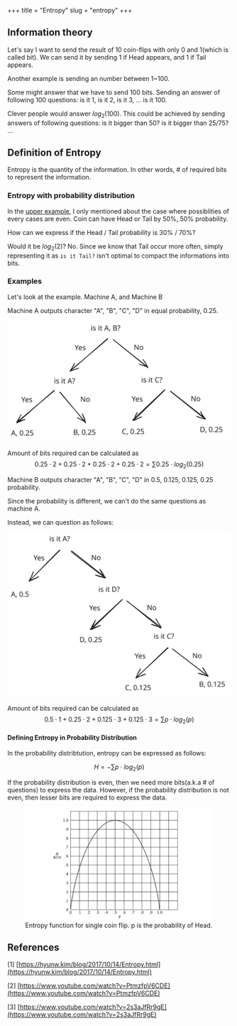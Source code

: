 +++
title = "Entropy"
slug = "entropy"
+++

## Information theory

Let's say I want to send the result of 10 coin-flips with only 0 and 1(which is called bit). We can send it by sending 1 if Head appears, and 1 if Tail appears.

Another example is sending an number between 1\~100.

Some might answer that we have to send 100 bits. Sending an answer of following 100 questions: is it 1, is it 2, is it 3, ... is it 100.

Clever people would answer $log_2(100)$. This could be achieved by sending answers of following questions: is it bigger than 50? is it bigger than 25/75? ...

## Definition of Entropy

Entropy is the quantity of the information. In other words, # of required bits to represent the information.

### Entropy with probability distribution

In the [upper example](#information-theory), I only mentioned about the case where possiblities of every cases are even. Coin can have Head or Tail by 50%, 50% probability.

How can we express if the Head / Tail probability is 30% / 70%?

Would it be $log_2(2)$? No. Since we know that Tail occur more often, simply representing it as `is it Tail?` isn't optimal to compact the informations into bits.

### Examples

Let's look at the example. Machine A, and Machine B

Machine A outputs character "A", "B", "C", "D" in equal probability, 0.25.

<img src="machineA.svg" alt="How to get character of machine A"/>

Amount of bits required can be calculated as $$0.25 \cdot 2 + 0.25 \cdot 2 + 0.25 \cdot 2 + 0.25 \cdot 2 = \sum 0.25 \cdot log_2(0.25)$$

Machine B outputs character "A", "B", "C", "D" in 0.5, 0.125, 0.125, 0.25 probability.

Since the probability is different, we can't do the same questions as machine A.

Instead, we can question as follows:

<img src="machineB.svg" alt="How to get character of machine B"/>

Amount of bits required can be calculated as $$0.5 \cdot 1 + 0.25 \cdot 2 + 0.125 \cdot 3 + 0.125 \cdot 3 = \sum p \cdot log_2(p)$$

#### Defining Entropy in Probability Distribution

In the probability distribtution, entropy can be expressed as follows:

$$
H = -\sum p \cdot log_2(p)
$$

If the probability distribution is even, then we need more bits(a.k.a # of questions) to express the data. However, if the probability distribution is not even, then lesser bits are required to express the data.

<figure>
    <img src="coin-flip-probability.png" alt="coin flip probability">
    <figcaption>Entropy function for single coin flip. p is the probability of Head.</figcaption>
</figure>

## References

\[1] [https://hyunw.kim/blog/2017/10/14/Entropy.html](https://hyunw.kim/blog/2017/10/14/Entropy.html)

\[2] [https://www.youtube.com/watch?v=PtmzfpV6CDE](https://www.youtube.com/watch?v=PtmzfpV6CDE)

\[3] [https://www.youtube.com/watch?v=2s3aJfRr9gE](https://www.youtube.com/watch?v=2s3aJfRr9gE)
